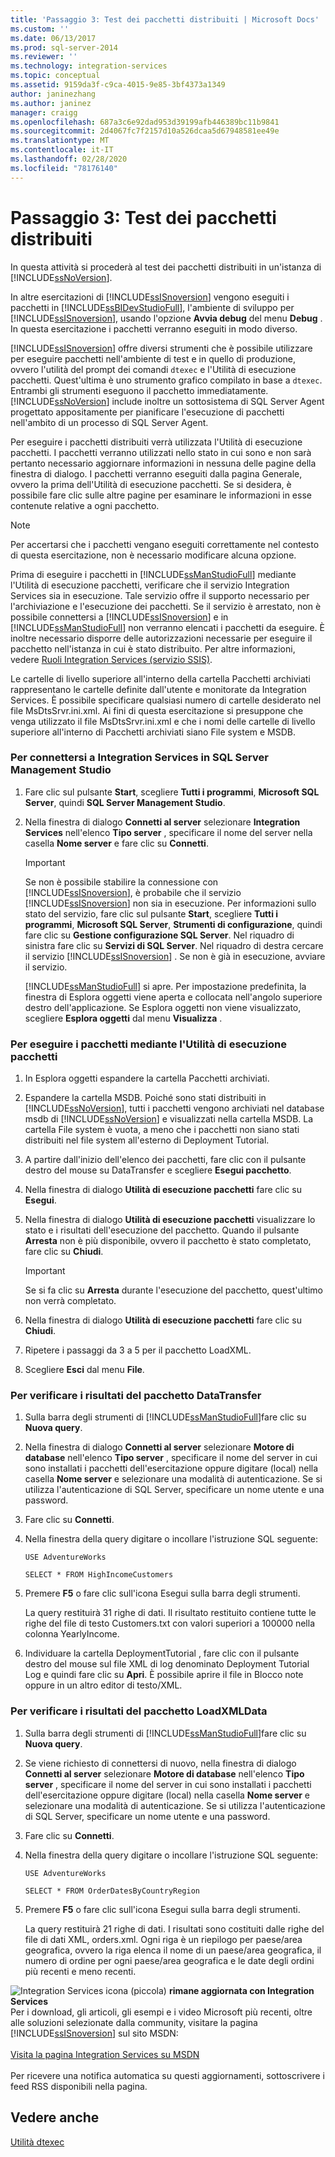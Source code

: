 ```yaml
---
title: 'Passaggio 3: Test dei pacchetti distribuiti | Microsoft Docs'
ms.custom: ''
ms.date: 06/13/2017
ms.prod: sql-server-2014
ms.reviewer: ''
ms.technology: integration-services
ms.topic: conceptual
ms.assetid: 9159da3f-c9ca-4015-9e85-3bf4373a1349
author: janinezhang
ms.author: janinez
manager: craigg
ms.openlocfilehash: 687a3c6e92dad953d39199afb446389bc11b9841
ms.sourcegitcommit: 2d4067fc7f2157d10a526dcaa5d67948581ee49e
ms.translationtype: MT
ms.contentlocale: it-IT
ms.lasthandoff: 02/28/2020
ms.locfileid: "78176140"
---
```

# <a name="step-3-testing-the-deployed-packages"></a>Passaggio 3: Test dei pacchetti distribuiti
  In questa attività si procederà al test dei pacchetti distribuiti in un'istanza di [!INCLUDE[ssNoVersion](../includes/ssnoversion-md.md)].

 In altre esercitazioni di [!INCLUDE[ssISnoversion](../includes/ssisnoversion-md.md)] vengono eseguiti i pacchetti in [!INCLUDE[ssBIDevStudioFull](../includes/ssbidevstudiofull-md.md)], l'ambiente di sviluppo per [!INCLUDE[ssISnoversion](../includes/ssisnoversion-md.md)], usando l'opzione **Avvia debug** del menu **Debug** . In questa esercitazione i pacchetti verranno eseguiti in modo diverso.

 
  [!INCLUDE[ssISnoversion](../includes/ssisnoversion-md.md)] offre diversi strumenti che è possibile utilizzare per eseguire pacchetti nell'ambiente di test e in quello di produzione, ovvero l'utilità del prompt dei comandi `dtexec` e l'Utilità di esecuzione pacchetti. Quest'ultima è uno strumento grafico compilato in base a `dtexec`. Entrambi gli strumenti eseguono il pacchetto immediatamente. [!INCLUDE[ssNoVersion](../includes/ssnoversion-md.md)] include inoltre un sottosistema di SQL Server Agent progettato appositamente per pianificare l'esecuzione di pacchetti nell'ambito di un processo di SQL Server Agent.

 Per eseguire i pacchetti distribuiti verrà utilizzata l'Utilità di esecuzione pacchetti. I pacchetti verranno utilizzati nello stato in cui sono e non sarà pertanto necessario aggiornare informazioni in nessuna delle pagine della finestra di dialogo. I pacchetti verranno eseguiti dalla pagina Generale, ovvero la prima dell'Utilità di esecuzione pacchetti. Se si desidera, è possibile fare clic sulle altre pagine per esaminare le informazioni in esse contenute relative a ogni pacchetto.

> [!NOTE]
>  Per accertarsi che i pacchetti vengano eseguiti correttamente nel contesto di questa esercitazione, non è necessario modificare alcuna opzione.

 Prima di eseguire i pacchetti in [!INCLUDE[ssManStudioFull](../includes/ssmanstudiofull-md.md)] mediante l'Utilità di esecuzione pacchetti, verificare che il servizio Integration Services sia in esecuzione. Tale servizio offre il supporto necessario per l'archiviazione e l'esecuzione dei pacchetti. Se il servizio è arrestato, non è possibile connettersi a [!INCLUDE[ssISnoversion](../includes/ssisnoversion-md.md)] e in [!INCLUDE[ssManStudioFull](../includes/ssmanstudiofull-md.md)] non verranno elencati i pacchetti da eseguire. È inoltre necessario disporre delle autorizzazioni necessarie per eseguire il pacchetto nell'istanza in cui è stato distribuito. Per altre informazioni, vedere [Ruoli Integration Services &#40;servizio SSIS&#41;](security/integration-services-roles-ssis-service.md).

 Le cartelle di livello superiore all'interno della cartella Pacchetti archiviati rappresentano le cartelle definite dall'utente e monitorate da Integration Services. È possibile specificare qualsiasi numero di cartelle desiderato nel file MsDtsSrvr.ini.xml. Ai fini di questa esercitazione si presuppone che venga utilizzato il file MsDtsSrvr.ini.xml e che i nomi delle cartelle di livello superiore all'interno di Pacchetti archiviati siano File system e MSDB.

### <a name="to-connect-to-integration-services-in-sql-server-management-studio"></a>Per connettersi a Integration Services in SQL Server Management Studio

1.  Fare clic sul pulsante **Start**, scegliere **Tutti i programmi**, **Microsoft SQL Server**, quindi **SQL Server Management Studio**.

2.  Nella finestra di dialogo **Connetti al server** selezionare **Integration Services** nell'elenco **Tipo server** , specificare il nome del server nella casella **Nome server** e fare clic su **Connetti**.

    > [!IMPORTANT]
    >  Se non è possibile stabilire la connessione con [!INCLUDE[ssISnoversion](../includes/ssisnoversion-md.md)], è probabile che il servizio [!INCLUDE[ssISnoversion](../includes/ssisnoversion-md.md)] non sia in esecuzione. Per informazioni sullo stato del servizio, fare clic sul pulsante **Start**, scegliere **Tutti i programmi**, **Microsoft SQL Server**, **Strumenti di configurazione**, quindi fare clic su **Gestione configurazione SQL Server**. Nel riquadro di sinistra fare clic su **Servizi di SQL Server**. Nel riquadro di destra cercare il servizio [!INCLUDE[ssISnoversion](../includes/ssisnoversion-md.md)] . Se non è già in esecuzione, avviare il servizio.

     [!INCLUDE[ssManStudioFull](../includes/ssmanstudiofull-md.md)] si apre. Per impostazione predefinita, la finestra di Esplora oggetti viene aperta e collocata nell'angolo superiore destro dell'applicazione. Se Esplora oggetti non viene visualizzato, scegliere **Esplora oggetti** dal menu **Visualizza** .

### <a name="to-run-the-packages-using-the-execute-package-utility"></a>Per eseguire i pacchetti mediante l'Utilità di esecuzione pacchetti

1.  In Esplora oggetti espandere la cartella Pacchetti archiviati.

2.  Espandere la cartella MSDB. Poiché sono stati distribuiti in [!INCLUDE[ssNoVersion](../includes/ssnoversion-md.md)], tutti i pacchetti vengono archiviati nel database msdb di [!INCLUDE[ssNoVersion](../includes/ssnoversion-md.md)] e visualizzati nella cartella MSDB. La cartella File system è vuota, a meno che i pacchetti non siano stati distribuiti nel file system all'esterno di Deployment Tutorial.

3.  A partire dall'inizio dell'elenco dei pacchetti, fare clic con il pulsante destro del mouse su DataTransfer e scegliere **Esegui pacchetto**.

4.  Nella finestra di dialogo **Utilità di esecuzione pacchetti** fare clic su **Esegui**.

5.  Nella finestra di dialogo **Utilità di esecuzione pacchetti** visualizzare lo stato e i risultati dell'esecuzione del pacchetto. Quando il pulsante **Arresta** non è più disponibile, ovvero il pacchetto è stato completato, fare clic su **Chiudi**.

    > [!IMPORTANT]
    >  Se si fa clic su **Arresta** durante l'esecuzione del pacchetto, quest'ultimo non verrà completato.

6.  Nella finestra di dialogo **Utilità di esecuzione pacchetti** fare clic su **Chiudi**.

7.  Ripetere i passaggi da 3 a 5 per il pacchetto LoadXML.

8.  Scegliere **Esci** dal menu **File**.

### <a name="to-verify-the-results-of-the-datatransfer-package"></a>Per verificare i risultati del pacchetto DataTransfer

1.  Sulla barra degli strumenti di [!INCLUDE[ssManStudioFull](../includes/ssmanstudiofull-md.md)]fare clic su **Nuova query**.

2.  Nella finestra di dialogo **Connetti al server** selezionare **Motore di database** nell'elenco **Tipo server** , specificare il nome del server in cui sono installati i pacchetti dell'esercitazione oppure digitare (local) nella casella **Nome server** e selezionare una modalità di autenticazione. Se si utilizza l'autenticazione di SQL Server, specificare un nome utente e una password.

3.  Fare clic su **Connetti**.

4.  Nella finestra della query digitare o incollare l'istruzione SQL seguente:

     `USE AdventureWorks`

     `SELECT * FROM HighIncomeCustomers`

5.  Premere **F5** o fare clic sull'icona Esegui sulla barra degli strumenti.

     La query restituirà 31 righe di dati. Il risultato restituito contiene tutte le righe del file di testo Customers.txt con valori superiori a 100000 nella colonna YearlyIncome.

6.  Individuare la cartella DeploymentTutorial , fare clic con il pulsante destro del mouse sul file XML di log denominato Deployment Tutorial Log e quindi fare clic su **Apri**. È possibile aprire il file in Blocco note oppure in un altro editor di testo/XML.

### <a name="to-verify-the-results-of-the-loadxmldata-package"></a>Per verificare i risultati del pacchetto LoadXMLData

1.  Sulla barra degli strumenti di [!INCLUDE[ssManStudioFull](../includes/ssmanstudiofull-md.md)]fare clic su **Nuova query**.

2.  Se viene richiesto di connettersi di nuovo, nella finestra di dialogo **Connetti al server** selezionare **Motore di database** nell'elenco **Tipo server** , specificare il nome del server in cui sono installati i pacchetti dell'esercitazione oppure digitare (local) nella casella **Nome server** e selezionare una modalità di autenticazione. Se si utilizza l'autenticazione di SQL Server, specificare un nome utente e una password.

3.  Fare clic su **Connetti**.

4.  Nella finestra della query digitare o incollare l'istruzione SQL seguente:

     `USE AdventureWorks`

     `SELECT * FROM OrderDatesByCountryRegion`

5.  Premere **F5** o fare clic sull'icona Esegui sulla barra degli strumenti.

     La query restituirà 21 righe di dati. I risultati sono costituiti dalle righe del file di dati XML, orders.xml. Ogni riga è un riepilogo per paese/area geografica, ovvero la riga elenca il nome di un paese/area geografica, il numero di ordine per ogni paese/area geografica e le date degli ordini più recenti e meno recenti.

![Integration Services icona (piccola)](media/dts-16.gif "Icona di Integration Services (piccola)")  **rimane aggiornata con Integration Services**<br /> Per i download, gli articoli, gli esempi e i video Microsoft più recenti, oltre alle soluzioni selezionate dalla community, visitare la pagina [!INCLUDE[ssISnoversion](../includes/ssisnoversion-md.md)] sul sito MSDN:<br /><br /> [Visita la pagina Integration Services su MSDN](https://go.microsoft.com/fwlink/?LinkId=136655)<br /><br /> Per ricevere una notifica automatica su questi aggiornamenti, sottoscrivere i feed RSS disponibili nella pagina.

## <a name="see-also"></a>Vedere anche
 [Utilità dtexec](packages/dtexec-utility.md)



